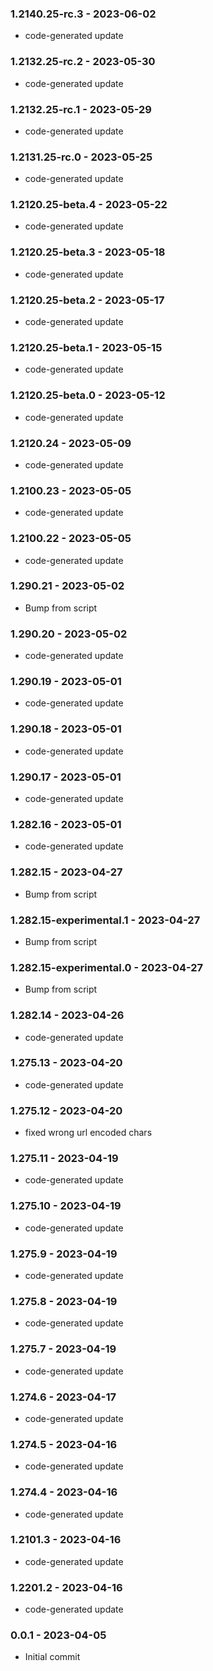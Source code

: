 ### 1.2140.25-rc.3 - 2023-06-02

- code-generated update

### 1.2132.25-rc.2 - 2023-05-30

- code-generated update

### 1.2132.25-rc.1 - 2023-05-29

- code-generated update

### 1.2131.25-rc.0 - 2023-05-25

- code-generated update

### 1.2120.25-beta.4 - 2023-05-22

- code-generated update

### 1.2120.25-beta.3 - 2023-05-18

- code-generated update

### 1.2120.25-beta.2 - 2023-05-17

- code-generated update

### 1.2120.25-beta.1 - 2023-05-15

- code-generated update

### 1.2120.25-beta.0 - 2023-05-12

- code-generated update

### 1.2120.24 - 2023-05-09

- code-generated update

### 1.2100.23 - 2023-05-05

- code-generated update

### 1.2100.22 - 2023-05-05

- code-generated update

### 1.290.21 - 2023-05-02

- Bump from script

### 1.290.20 - 2023-05-02

- code-generated update

### 1.290.19 - 2023-05-01

- code-generated update

### 1.290.18 - 2023-05-01

- code-generated update

### 1.290.17 - 2023-05-01

- code-generated update

### 1.282.16 - 2023-05-01

- code-generated update

### 1.282.15 - 2023-04-27

- Bump from script

### 1.282.15-experimental.1 - 2023-04-27

- Bump from script

### 1.282.15-experimental.0 - 2023-04-27

- Bump from script

### 1.282.14 - 2023-04-26

- code-generated update

### 1.275.13 - 2023-04-20

- code-generated update

### 1.275.12 - 2023-04-20

- fixed wrong url encoded chars

### 1.275.11 - 2023-04-19

- code-generated update

### 1.275.10 - 2023-04-19

- code-generated update

### 1.275.9 - 2023-04-19

- code-generated update

### 1.275.8 - 2023-04-19

- code-generated update

### 1.275.7 - 2023-04-19

- code-generated update

### 1.274.6 - 2023-04-17

- code-generated update

### 1.274.5 - 2023-04-16

- code-generated update

### 1.274.4 - 2023-04-16

- code-generated update

### 1.2101.3 - 2023-04-16

- code-generated update

### 1.2201.2 - 2023-04-16

- code-generated update

### 0.0.1 - 2023-04-05

- Initial commit